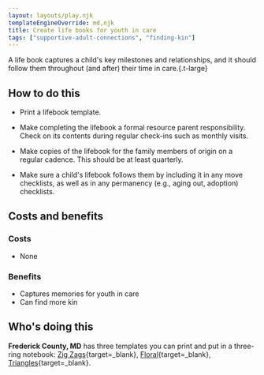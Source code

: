 ```yaml
---
layout: layouts/play.njk
templateEngineOverride: md,njk
title: Create life books for youth in care
tags: ["supportive-adult-connections", "finding-kin"]
---
```


A life book captures a child's key milestones and relationships, and it should follow them throughout (and after) their time in care.{.t-large}

## How to do this

* Print a lifebook template.

* Make completing the lifebook a formal resource parent responsibility. Check on its contents during regular check-ins such as monthly visits.

* Make copies of the lifebook for the family members of origin on a regular cadence. This should be at least quarterly.

* Make sure a child's lifebook follows them by including it in any move checklists, as well as in any permanency (e.g., aging out, adoption) checklists.

## Costs and benefits


### Costs

- None

### Benefits

- Captures memories for youth in care
- Can find more kin

## Who's doing this

**Frederick County, MD** has three templates you can print and put in a three-ring notebook: [Zig Zags](/static/assets/Lifebook-circles-zigzags.pdf){target=_blank}, [Floral](/static/assets/Lifebook-floral-water-color.pdf){target=_blank}, [Triangles](/static/assets/Lifebook-triangles.pdf){target=_blank}.